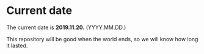# Current date

The current date is **2019.11.20.** (YYYY.MM.DD.)

This repository will be good when the world ends, so we will know how long it lasted.